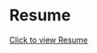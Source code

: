 # Resume
[Click to view Resume](https://github.com/Shruti-Nagar/pictures/blob/main/Resume/Resume_SN.jpg?raw=true)
